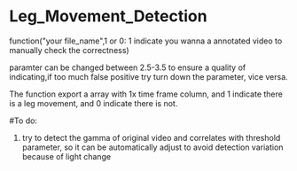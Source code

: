 # Leg_Movement_Detection
function("your file_name",1 or 0: 1 indicate you wanna a annotated video to manually check the correctness)

paramter can be changed between 2.5-3.5 to ensure a quality of indicating,if too much false positive try turn down the parameter, vice versa.

The function export a array with 1x time frame column, and 1 indicate there is a leg movement, and 0 indicate there is not.

#To do:
1. try to detect the gamma of original video and correlates with threshold parameter, so it can be automatically adjust to avoid detection variation because of light change